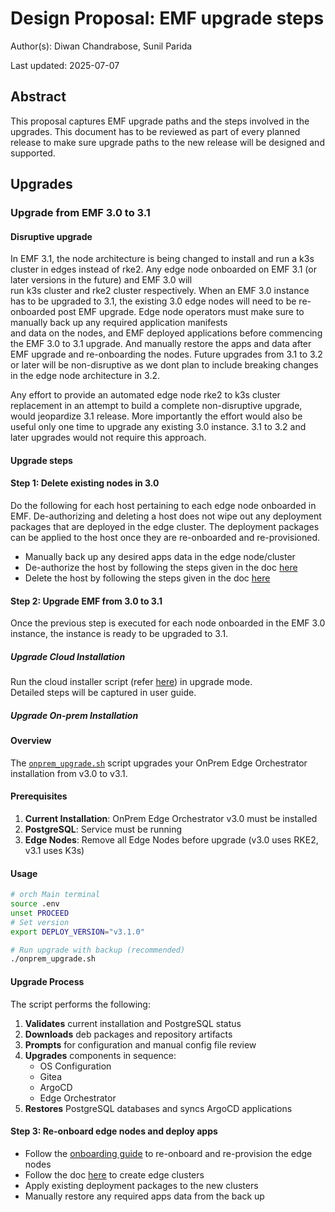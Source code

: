 # Design Proposal: EMF upgrade steps

Author(s): Diwan Chandrabose, Sunil Parida

Last updated: 2025-07-07

## Abstract

This proposal captures EMF upgrade paths and the steps involved in the upgrades.
This document has to be reviewed as part of every planned release
to make sure upgrade paths to the new release will be designed and supported.

## Upgrades

### Upgrade from EMF 3.0 to 3.1

#### Disruptive upgrade

In EMF 3.1, the node architecture is being changed to install and run a k3s cluster in edges instead of rke2.
Any edge node onboarded on EMF 3.1 (or later versions in the future) and EMF 3.0 will  
run k3s cluster and rke2 cluster respectively.
When an EMF 3.0 instance has to be upgraded to 3.1,
the existing 3.0 edge nodes will need to be re-onboarded post EMF upgrade.
Edge node operators must make sure to manually back up any required application manifests  
and data on the nodes, and EMF deployed applications before commencing  
the EMF 3.0 to 3.1 upgrade.
And manually restore the apps and data after EMF upgrade and re-onboarding the nodes.
Future upgrades from 3.1 to 3.2 or later will be non-disruptive
as we dont plan to include breaking changes in the edge node architecture in 3.2.

Any effort to provide an automated edge node rke2 to k3s cluster replacement
in an attempt to build a complete non-disruptive upgrade,
would jeopardize 3.1 release.
More importantly the effort would also be useful only one time
to upgrade any existing 3.0 instance.
3.1 to 3.2 and later upgrades would not require this approach.

#### Upgrade steps

#### Step 1: Delete existing nodes in 3.0

Do the following for each host pertaining to each edge node onboarded in EMF.
De-authorizing and deleting a host does not wipe out any deployment packages that are
deployed in the edge cluster.
The deployment packages can be applied to the host once they are re-onboarded and re-provisioned.

- Manually back up any desired apps data in the edge node/cluster
- De-authorize the host by following the steps given in the doc [here][De-auth Host Documentation]
- Delete the host by following the steps given in the doc [here][Delete Host Documentation]

[De-auth Host Documentation]: https://docs.openedgeplatform.intel.com/edge-manage-docs/dev/user_guide/set_up_edge_infra/deauthorize_host.html
[Delete Host Documentation]: https://docs.openedgeplatform.intel.com/edge-manage-docs/dev/user_guide/set_up_edge_infra/delete_host.html

#### Step 2: Upgrade EMF from 3.0 to 3.1

Once the previous step is executed for each node onboarded in the EMF 3.0 instance,
the instance is ready to be upgraded to 3.1.

##### Upgrade Cloud Installation

Run the cloud installer script (refer [here][Cloud installer script]) in upgrade mode.  
Detailed steps will be captured in user guide.

[Cloud installer script]: https://docs.openedgeplatform.intel.com/edge-manage-docs/dev/deployment_guide/cloud_deployment/cloud_get_started/cloud_start_installer.html

##### Upgrade On-prem Installation

#### Overview

The [`onprem_upgrade.sh`](https://github.com/open-edge-platform/edge-manageability-framework/blob/add_upgrade_script/on-prem-installers/onprem/onprem_upgrade.sh) script upgrades your OnPrem Edge Orchestrator installation from v3.0 to v3.1.

#### Prerequisites

1. **Current Installation**: OnPrem Edge Orchestrator v3.0 must be installed
2. **PostgreSQL**: Service must be running
3. **Edge Nodes**: Remove all Edge Nodes before upgrade (v3.0 uses RKE2, v3.1 uses K3s)

#### Usage

```bash
# orch Main terminal
source .env
unset PROCEED
# Set version
export DEPLOY_VERSION="v3.1.0"

# Run upgrade with backup (recommended)
./onprem_upgrade.sh
```

#### Upgrade Process

The script performs the following:

1. **Validates** current installation and PostgreSQL status
2. **Downloads** deb packages and repository artifacts
3. **Prompts** for configuration and manual config file review
4. **Upgrades** components in sequence:
   - OS Configuration
   - Gitea
   - ArgoCD
   - Edge Orchestrator
5. **Restores** PostgreSQL databases and syncs ArgoCD applications

#### Step 3: Re-onboard edge nodes and deploy apps

- Follow the [onboarding guide][Onboarding guide] to re-onboard and re-provision the edge nodes
- Follow the doc [here][Cluster creation documentation] to create edge clusters
- Apply existing deployment packages to the new clusters
- Manually restore any required apps data from the back up

[Onboarding guide]: https://docs.openedgeplatform.intel.com/edge-manage-docs/dev/user_guide/set_up_edge_infra/edge_node_onboard.html
[Cluster creation documentation]: https://docs.openedgeplatform.intel.com/edge-manage-docs/dev/user_guide/set_up_edge_infra/create_clusters.html
